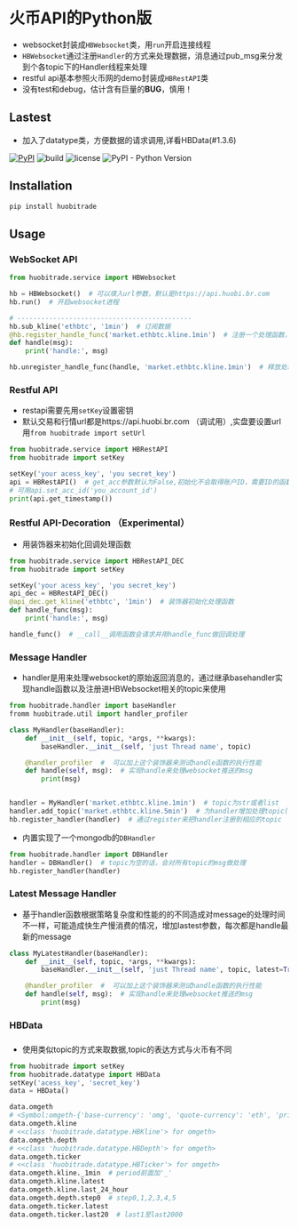 # 火币API的Python版
- websocket封装成`HBWebsocket`类，用`run`开启连接线程
- `HBWebsocket`通过注册`Handler`的方式来处理数据，消息通过pub_msg来分发到个各topic下的Handler线程来处理
- restful api基本参照火币网的demo封装成`HBRestAPI`类
- 没有test和debug，估计含有巨量的**BUG**，慎用！

## Lastest
- 加入了datatype类，方便数据的请求调用,详看HBData(#1.3.6)


[![PyPI](https://img.shields.io/pypi/v/huobitrade.svg)](https://pypi.org/project/huobitrade/)
![build](https://travis-ci.org/hadrianl/huobi.svg?branch=master)
![license](https://img.shields.io/github/license/hadrianl/huobi.svg)
![PyPI - Python Version](https://img.shields.io/pypi/pyversions/huobitrade.svg)


## Installation
```sh
pip install huobitrade
```

## Usage

### WebSocket API
```python
from huobitrade.service import HBWebsocket

hb = HBWebsocket()  # 可以填入url参数，默认是https://api.huobi.br.com
hb.run()  # 开启websocket进程

# --------------------------------------------
hb.sub_kline('ethbtc', '1min')  # 订阅数据
@hb.register_handle_func('market.ethbtc.kline.1min')  # 注册一个处理函数，最好的处理方法应该是实现一个handler
def handle(msg):
    print('handle:', msg)

hb.unregister_handle_func(handle, 'market.ethbtc.kline.1min')  # 释放处理函数

```

### Restful API
- restapi需要先用`setKey`设置密钥
- 默认交易和行情url都是https://api.huobi.br.com （调试用）,实盘要设置url用`from huobitrade import setUrl`
```python
from huobitrade.service import HBRestAPI
from huobitrade import setKey

setKey('your acess_key', 'you secret_key')
api = HBRestAPI()  # get_acc参数默认为False,初始化不会取得账户ID，需要ID的函数无法使用
# 可用api.set_acc_id('you_account_id')
print(api.get_timestamp())
```

### Restful API-Decoration    （Experimental）
- 用装饰器来初始化回调处理函数
```python
from huobitrade.service import HBRestAPI_DEC
from huobitrade import setKey

setKey('your acess_key', 'you secret_key')
api_dec = HBRestAPI_DEC()
@api_dec.get_kline('ethbtc', '1min')  # 装饰器初始化处理函数
def handle_func(msg):
    print('handle:', msg)

handle_func()  # __call__调用函数会请求并用handle_func做回调处理

```

### Message Handler
- handler是用来处理websocket的原始返回消息的，通过继承basehandler实现handle函数以及注册进HBWebsocket相关的topic来使用
```python
from huobitrade.handler import baseHandler
fromm huobitrade.util import handler_profiler

class MyHandler(baseHandler):
    def __init__(self, topic, *args, **kwargs):
        baseHandler.__init__(self, 'just Thread name', topic)

    @handler_profiler  #  可以加上这个装饰器来测试handle函数的执行性能
    def handle(self, msg):  # 实现handle来处理websocket推送的msg
        print(msg)


handler = MyHandler('market.ethbtc.kline.1min')  # topic为str或者list
handler.add_topic('market.ethbtc.kline.5min')  # 为handler增加处理topic(remove_topic来删除)
hb.register_handler(handler)  # 通过register来把handler注册到相应的topic


```
- 内置实现了一个mongodb的`DBHandler`
```python
from huobitrade.handler import DBHandler
handler = DBHandler()  # topic为空的话，会对所有topic的msg做处理
hb.register_handler(handler)
```

### Latest Message Handler
- 基于handler函数根据策略复杂度和性能的的不同造成对message的处理时间不一样，可能造成快生产慢消费的情况，增加lastest参数，每次都是handle最新的message
```python
class MyLatestHandler(baseHandler):
    def __init__(self, topic, *args, **kwargs):
        baseHandler.__init__(self, 'just Thread name', topic, latest=True)

    @handler_profiler  #  可以加上这个装饰器来测试handle函数的执行性能
    def handle(self, msg):  # 实现handle来处理websocket推送的msg
        print(msg)
```

### HBData <h3 id="1.3.6"></h2>
- 使用类似topic的方式来取数据,topic的表达方式与火币有不同
```python
from huobitrade import setKey
from huobitrade.datatype import HBData
setKey('acess_key', 'secret_key')
data = HBData()

data.omgeth
# <Symbol:omgeth-{'base-currency': 'omg', 'quote-currency': 'eth', 'price-precision': 6, 'amount-precision': 4, 'symbol-partition': 'main'}>
data.omgeth.kline
# <<class 'huobitrade.datatype.HBKline'> for omgeth>
data.omgeth.depth
# <<class 'huobitrade.datatype.HBDepth'> for omgeth>
data.omgeth.ticker
# <<class 'huobitrade.datatype.HBTicker'> for omgeth>
data.omgeth.kline._1min  # period前面加'_'
data.omgeth.kline.latest
data.omgeth.kline.last_24_hour
data.omgeth.depth.step0  # step0,1,2,3,4,5
data.omgeth.ticker.latest
data.omgeth.ticker.last20  # last1至last2000
```